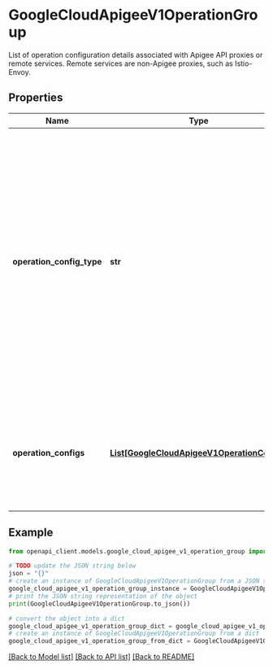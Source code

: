 # GoogleCloudApigeeV1OperationGroup

List of operation configuration details associated with Apigee API proxies or remote services. Remote services are non-Apigee proxies, such as Istio-Envoy.

## Properties

Name | Type | Description | Notes
------------ | ------------- | ------------- | -------------
**operation_config_type** | **str** | Flag that specifes whether the configuration is for Apigee API proxy or a remote service. Valid values include &#x60;proxy&#x60; or &#x60;remoteservice&#x60;. Defaults to &#x60;proxy&#x60;. Set to &#x60;proxy&#x60; when Apigee API proxies are associated with the API product. Set to &#x60;remoteservice&#x60; when non-Apigee proxies like Istio-Envoy are associated with the API product. | [optional] 
**operation_configs** | [**List[GoogleCloudApigeeV1OperationConfig]**](GoogleCloudApigeeV1OperationConfig.md) | Required. List of operation configurations for either Apigee API proxies or other remote services that are associated with this API product. | [optional] 

## Example

```python
from openapi_client.models.google_cloud_apigee_v1_operation_group import GoogleCloudApigeeV1OperationGroup

# TODO update the JSON string below
json = "{}"
# create an instance of GoogleCloudApigeeV1OperationGroup from a JSON string
google_cloud_apigee_v1_operation_group_instance = GoogleCloudApigeeV1OperationGroup.from_json(json)
# print the JSON string representation of the object
print(GoogleCloudApigeeV1OperationGroup.to_json())

# convert the object into a dict
google_cloud_apigee_v1_operation_group_dict = google_cloud_apigee_v1_operation_group_instance.to_dict()
# create an instance of GoogleCloudApigeeV1OperationGroup from a dict
google_cloud_apigee_v1_operation_group_from_dict = GoogleCloudApigeeV1OperationGroup.from_dict(google_cloud_apigee_v1_operation_group_dict)
```
[[Back to Model list]](../README.md#documentation-for-models) [[Back to API list]](../README.md#documentation-for-api-endpoints) [[Back to README]](../README.md)


